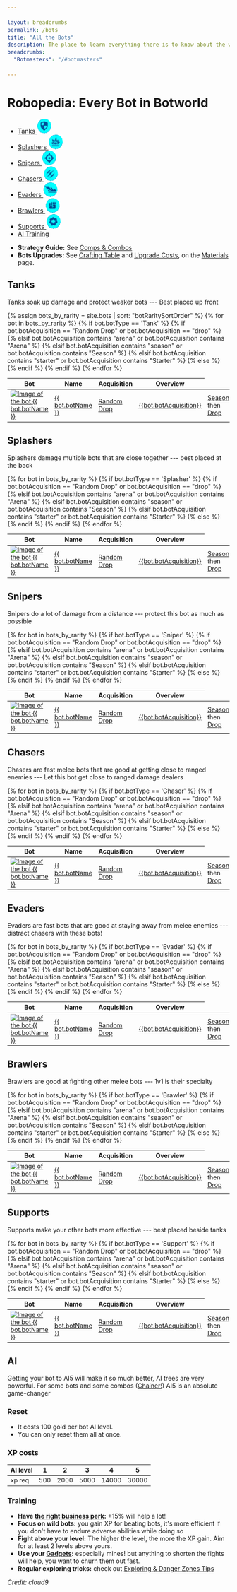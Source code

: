 ```yaml
---

layout: breadcrumbs
permalink: /bots
title: "All the Bots"
description: The place to learn everything there is to know about the wonderful bots you can encounter and build in Botworld Adventure!
breadcrumbs:
  "Botmasters": "/#botmasters"

---
```





# Robopedia: Every Bot in Botworld



<ul class="bots page-toc toc-block-list links">
  <li class="toc-block-entry" ><a href="#tanks" title="See every Tank">Tanks <img loading="lazy"   src="/assets/img/icons/tanks.png" alt="Tank bots logo"></a></li>
  <li class="toc-block-entry" ><a href="#splashers" title="See every Splasher">Splashers <img loading="lazy"   src="/assets/img/icons/splashers.png" alt="Splasher bots logo"></a></li>
  <li class="toc-block-entry" ><a href="#snipers" title="See every Sniper">Snipers <img loading="lazy"   src="/assets/img/icons/snipers.png" alt="Sniper bots logo"></a></li>
  <li class="toc-block-entry" ><a href="#chasers" title="See every Chaser">Chasers <img loading="lazy"   src="/assets/img/icons/chasers.png" alt="Chaser bots logo"></a></li>
  <li class="toc-block-entry" ><a href="#evaders" title="See every Evader">Evaders <img loading="lazy"   src="/assets/img/icons/evaders.png" alt="Evader bots logo"></a></li>
  <li class="toc-block-entry" ><a href="#brawlers" title="See every Brawler">Brawlers <img loading="lazy"   src="/assets/img/icons/brawlers.png" alt="Brawler bots logo"></a></li>
  <li class="toc-block-entry" ><a href="#supports" title="See every Support">Supports <img loading="lazy"   src="/assets/img/icons/supports.png" alt="Support bots logo"></a></li>
  <li class="toc-block-entry" ><a href="#ai" title="Everything about AI trees & xp">AI Training</a></li>
</ul>


<div markdown="1" class=" ghcms ghcms-main">

</div>


- **Strategy Guide:** See [Comps & Combos](/comps)
- **Bots Upgrades:** See [Crafting Table](/materials#crafting) and [Upgrade Costs](/materials#costs), on the [Materials](/materials) page. 

## Tanks


<div markdown="1" class=" ghcms ghcms-tanks">

Tanks soak up damage and protect weaker bots --- Best placed up front

</div>

<table class="collection-list">
  <thead>
    <tr>
      <th>Bot</th>
      <th>Name</th>
      <th>Acquisition</th>
      <th>Overview</th>
    </tr>
  </thead>
  <tbody>
    {% assign bots_by_rarity = site.bots | sort: "botRaritySortOrder" %}
    {% for bot in bots_by_rarity %}
        {% if bot.botType == 'Tank' %}
          <tr class="collection-list-entry rarity_{{bot.botRarity}}">
              <td class="table-pic">
             <a href="{{ site.baseurl }}{{ bot.url }}" title="Everything about the bot {{ bot.botName }}"> 
                <img loading="lazy"   src="/assets/img/bots{{ bot.url }}.png" alt="Image of the bot {{ bot.botName }}"> 
             </a>
              </td>
              <td>
                  <a href="{{ site.baseurl }}{{ bot.url }}" title="Everything about the bot {{ bot.botName }}"> {{ bot.botName }} </a>
              </td> 
            {% if bot.botAcquisition == "Random Drop" or bot.botAcquisition == "drop" %}
                <td><a href="/loot#botframes" title="How to find random Botframes">Random Drop</a></td>
            {% elsif bot.botAcquisition contains "arena" or bot.botAcquisition contains "Arena" %}
                <td><a href="/arena#rewards" title="See the rewards you can get from the arena">{{bot.botAcquisition}}</a></td>
            {% elsif bot.botAcquisition contains "season" or bot.botAcquisition contains "Season" %}
                <td><a href="/seasons" title="Read everything about season rewards">Season</a> then <a href="/loot#botframes" title="How to find random Botframes">Drop</a></td>
            {% elsif bot.botAcquisition contains "starter" or bot.botAcquisition contains "Starter" %}
                <td><a href="/starter-bots" title="The 3 starter bots in Botworld Adventure">Starter Bot</a> then <a href="/loot#botframes" title="How to find random Botframes">Drop</a></td>
            {% else %}
                <td>{{bot.botAcquisition}}</td>
            {% endif %}
              <td class="overview">{{bot.botOpinion}}</td>
            </tr>
        {% endif %}
    {% endfor %}
  </tbody>
</table>


## Splashers

<div markdown="1" class=" ghcms ghcms-splashers">

Splashers damage multiple bots that are close together --- best placed at the back

</div>

<table class="collection-list">
  <thead>
    <tr>
      <th>Bot</th>
      <th>Name</th>
      <th>Acquisition</th>
      <th>Overview</th>
    </tr>
  </thead>
  <tbody>
    {% for bot in bots_by_rarity %}
      {% if bot.botType == 'Splasher' %}
      <tr class="collection-list-entry rarity_{{bot.botRarity}}">
          <td class="table-pic">
       <a href="{{ site.baseurl }}{{ bot.url }}" title="Everything about the bot {{ bot.botName }}"> 
        <img loading="lazy"   src="/assets/img/bots{{ bot.url }}.png" alt="Image of the bot {{ bot.botName }}"> 
       </a>
          </td>
          <td>
            <a href="{{ site.baseurl }}{{ bot.url }}" title="Everything about the bot {{ bot.botName }}"> {{ bot.botName }} </a>
          </td>
            {% if bot.botAcquisition == "Random Drop" or bot.botAcquisition == "drop" %}
                <td><a href="/loot#botframes" title="How to find random Botframes">Random Drop</a></td>
            {% elsif bot.botAcquisition contains "arena" or bot.botAcquisition contains "Arena" %}
                <td><a href="/arena#rewards" title="See the rewards you can get from the arena">{{bot.botAcquisition}}</a></td>
            {% elsif bot.botAcquisition contains "season" or bot.botAcquisition contains "Season" %}
                <td><a href="/seasons" title="Read everything about season rewards">Season</a> then <a href="/loot#botframes" title="How to find random Botframes">Drop</a></td>
            {% elsif bot.botAcquisition contains "starter" or bot.botAcquisition contains "Starter" %}
                <td><a href="/starter-bots" title="The 3 starter bots in Botworld Adventure">Starter Bot</a> then <a href="/loot#botframes" title="How to find random Botframes">Drop</a></td>
            {% else %}
                <td>{{bot.botAcquisition}}</td>
            {% endif %}
          <td class="overview">{{bot.botOpinion}}</td>
        </tr>
    {% endif %}
    {% endfor %}
  </tbody>
</table>

## Snipers

<div markdown="1" class=" ghcms ghcms-snipers">

Snipers do a lot of damage from a distance --- protect this bot as much as possible

</div>


<table class="collection-list">
  <thead>
    <tr>
      <th>Bot</th>
      <th>Name</th>
      <th>Acquisition</th>
      <th>Overview</th>
    </tr>
  </thead>
  <tbody>
    {% for bot in bots_by_rarity %}
      {% if bot.botType == 'Sniper' %}
      <tr class="collection-list-entry rarity_{{bot.botRarity}}">
          <td class="table-pic">
       <a href="{{ site.baseurl }}{{ bot.url }}" title="Everything about the bot {{ bot.botName }}"> 
        <img loading="lazy"   src="/assets/img/bots{{ bot.url }}.png" alt="Image of the bot {{ bot.botName }}"> 
       </a>
          </td>
          <td>
            <a href="{{ site.baseurl }}{{ bot.url }}" title="Everything about the bot {{ bot.botName }}"> {{ bot.botName }} </a>
          </td>
            {% if bot.botAcquisition == "Random Drop" or bot.botAcquisition == "drop" %}
                <td><a href="/loot#botframes" title="How to find random Botframes">Random Drop</a></td>
            {% elsif bot.botAcquisition contains "arena" or bot.botAcquisition contains "Arena" %}
                <td><a href="/arena#rewards" title="See the rewards you can get from the arena">{{bot.botAcquisition}}</a></td>
            {% elsif bot.botAcquisition contains "season" or bot.botAcquisition contains "Season" %}
                <td><a href="/seasons" title="Read everything about season rewards">Season</a> then <a href="/loot#botframes" title="How to find random Botframes">Drop</a></td>
            {% elsif bot.botAcquisition contains "starter" or bot.botAcquisition contains "Starter" %}
                <td><a href="/starter-bots" title="The 3 starter bots in Botworld Adventure">Starter Bot</a> then <a href="/loot#botframes" title="How to find random Botframes">Drop</a></td>
            {% else %}
                <td>{{bot.botAcquisition}}</td>
            {% endif %}
          <td class="overview">{{bot.botOpinion}}</td>
        </tr>
    {% endif %}
    {% endfor %}
  </tbody>
</table>

## Chasers

<div markdown="1" class=" ghcms ghcms-chasers">

Chasers are fast melee bots that are good at getting close to ranged enemies --- Let this bot get close to ranged damage dealers

</div>


<table class="collection-list">
  <thead>
    <tr>
      <th>Bot</th>
      <th>Name</th>
      <th>Acquisition</th>
      <th>Overview</th>
    </tr>
  </thead>
  <tbody>
    {% for bot in bots_by_rarity %}
      {% if bot.botType == 'Chaser' %}
      <tr class="collection-list-entry rarity_{{bot.botRarity}}">
          <td class="table-pic">
       <a href="{{ site.baseurl }}{{ bot.url }}" title="Everything about the bot {{ bot.botName }}"> 
        <img loading="lazy"   src="/assets/img/bots{{ bot.url }}.png" alt="Image of the bot {{ bot.botName }}"> 
       </a>
          </td>
          <td>
            <a href="{{ site.baseurl }}{{ bot.url }}" title="Everything about the bot {{ bot.botName }}"> {{ bot.botName }} </a>
          </td>
            {% if bot.botAcquisition == "Random Drop" or bot.botAcquisition == "drop" %}
                <td><a href="/loot#botframes" title="How to find random Botframes">Random Drop</a></td>
            {% elsif bot.botAcquisition contains "arena" or bot.botAcquisition contains "Arena" %}
                <td><a href="/arena#rewards" title="See the rewards you can get from the arena">{{bot.botAcquisition}}</a></td>
            {% elsif bot.botAcquisition contains "season" or bot.botAcquisition contains "Season" %}
                <td><a href="/seasons" title="Read everything about season rewards">Season</a> then <a href="/loot#botframes" title="How to find random Botframes">Drop</a></td>
            {% elsif bot.botAcquisition contains "starter" or bot.botAcquisition contains "Starter" %}
                <td><a href="/starter-bots" title="The 3 starter bots in Botworld Adventure">Starter Bot</a> then <a href="/loot#botframes" title="How to find random Botframes">Drop</a></td>
            {% else %}
                <td>{{bot.botAcquisition}}</td>
            {% endif %}
          <td class="overview">{{bot.botOpinion}}</td>
        </tr>
    {% endif %}
    {% endfor %}
  </tbody>
</table>

## Evaders

<div markdown="1" class=" ghcms ghcms-evaders">

Evaders are fast bots that are good at staying away from melee enemies --- distract chasers with these bots!

</div>


<table class="collection-list">
  <thead>
    <tr>
      <th>Bot</th>
      <th>Name</th>
      <th>Acquisition</th>
      <th>Overview</th>
    </tr>
  </thead>
  <tbody>
    {% for bot in bots_by_rarity %}
      {% if bot.botType == 'Evader' %}
      <tr class="collection-list-entry rarity_{{bot.botRarity}}">
          <td class="table-pic">
       <a href="{{ site.baseurl }}{{ bot.url }}" title="Everything about the bot {{ bot.botName }}"> 
        <img loading="lazy"   src="/assets/img/bots{{ bot.url }}.png" alt="Image of the bot {{ bot.botName }}"> 
       </a>
          </td>
          <td>
            <a href="{{ site.baseurl }}{{ bot.url }}" title="Everything about the bot {{ bot.botName }}"> {{ bot.botName }} </a>
          </td>
            {% if bot.botAcquisition == "Random Drop" or bot.botAcquisition == "drop" %}
                <td><a href="/loot#botframes" title="How to find random Botframes">Random Drop</a></td>
            {% elsif bot.botAcquisition contains "arena" or bot.botAcquisition contains "Arena" %}
                <td><a href="/arena#rewards" title="See the rewards you can get from the arena">{{bot.botAcquisition}}</a></td>
            {% elsif bot.botAcquisition contains "season" or bot.botAcquisition contains "Season" %}
                <td><a href="/seasons" title="Read everything about season rewards">Season</a> then <a href="/loot#botframes" title="How to find random Botframes">Drop</a></td>
            {% elsif bot.botAcquisition contains "starter" or bot.botAcquisition contains "Starter" %}
                <td><a href="/starter-bots" title="The 3 starter bots in Botworld Adventure">Starter Bot</a> then <a href="/loot#botframes" title="How to find random Botframes">Drop</a></td>
            {% else %}
                <td>{{bot.botAcquisition}}</td>
            {% endif %}
          <td class="overview">{{bot.botOpinion}}</td>
        </tr>
    {% endif %}
    {% endfor %}
  </tbody>
</table>

## Brawlers

<div markdown="1" class=" ghcms ghcms-brawlers">

Brawlers are good at fighting other melee bots --- 1v1 is their specialty

</div>


<table class="collection-list">
  <thead>
    <tr>
      <th>Bot</th>
      <th>Name</th>
      <th>Acquisition</th>
      <th>Overview</th>
    </tr>
  </thead>
  <tbody>
    {% for bot in bots_by_rarity %}
      {% if bot.botType == 'Brawler' %}
      <tr class="collection-list-entry rarity_{{bot.botRarity}}">
          <td class="table-pic">
       <a href="{{ site.baseurl }}{{ bot.url }}" title="Everything about the bot {{ bot.botName }}"> 
        <img loading="lazy"   src="/assets/img/bots{{ bot.url }}.png" alt="Image of the bot {{ bot.botName }}"> 
       </a>
          </td>
          <td>
            <a href="{{ site.baseurl }}{{ bot.url }}" title="Everything about the bot {{ bot.botName }}"> {{ bot.botName }} </a>
          </td>
            {% if bot.botAcquisition == "Random Drop" or bot.botAcquisition == "drop" %}
                <td><a href="/loot#botframes" title="How to find random Botframes">Random Drop</a></td>
            {% elsif bot.botAcquisition contains "arena" or bot.botAcquisition contains "Arena" %}
                <td><a href="/arena#rewards" title="See the rewards you can get from the arena">{{bot.botAcquisition}}</a></td>
            {% elsif bot.botAcquisition contains "season" or bot.botAcquisition contains "Season" %}
                <td><a href="/seasons" title="Read everything about season rewards">Season</a> then <a href="/loot#botframes" title="How to find random Botframes">Drop</a></td>
            {% elsif bot.botAcquisition contains "starter" or bot.botAcquisition contains "Starter" %}
                <td><a href="/starter-bots" title="The 3 starter bots in Botworld Adventure">Starter Bot</a> then <a href="/loot#botframes" title="How to find random Botframes">Drop</a></td>
            {% else %}
                <td>{{bot.botAcquisition}}</td>
            {% endif %}
          <td class="overview">{{bot.botOpinion}}</td>
        </tr>
    {% endif %}
    {% endfor %}
  </tbody>
</table>

## Supports

<div markdown="1" class=" ghcms ghcms-supports">

Supports make your other bots more effective --- best placed beside tanks

</div>


<table class="collection-list">
  <thead>
    <tr>
      <th>Bot</th>
      <th>Name</th>
      <th>Acquisition</th>
      <th>Overview</th>
    </tr>
  </thead>
  <tbody>
    {% for bot in bots_by_rarity %}
      {% if bot.botType == 'Support' %}
      <tr class="collection-list-entry rarity_{{bot.botRarity}}">
          <td class="table-pic">
       <a href="{{ site.baseurl }}{{ bot.url }}" title="Everything about the bot {{ bot.botName }}"> 
        <img loading="lazy"   src="/assets/img/bots{{ bot.url }}.png" alt="Image of the bot {{ bot.botName }}"> 
       </a>
          </td>
          <td>
            <a href="{{ site.baseurl }}{{ bot.url }}" title="Everything about the bot {{ bot.botName }}"> {{ bot.botName }} </a>
          </td>
            {% if bot.botAcquisition == "Random Drop" or bot.botAcquisition == "drop" %}
                <td><a href="/loot#botframes" title="How to find random Botframes">Random Drop</a></td>
            {% elsif bot.botAcquisition contains "arena" or bot.botAcquisition contains "Arena" %}
                <td><a href="/arena#rewards" title="See the rewards you can get from the arena">{{bot.botAcquisition}}</a></td>
            {% elsif bot.botAcquisition contains "season" or bot.botAcquisition contains "Season" %}
                <td><a href="/seasons" title="Read everything about season rewards">Season</a> then <a href="/loot#botframes" title="How to find random Botframes">Drop</a></td>
            {% elsif bot.botAcquisition contains "starter" or bot.botAcquisition contains "Starter" %}
                <td><a href="/starter-bots" title="The 3 starter bots in Botworld Adventure">Starter Bot</a> then <a href="/loot#botframes" title="How to find random Botframes">Drop</a></td>
            {% else %}
                <td>{{bot.botAcquisition}}</td>
            {% endif %}
          <td class="overview">{{bot.botOpinion}}</td>
        </tr>
    {% endif %}
    {% endfor %}
  </tbody>
</table>




<div markdown="1" class=" ghcms ghcms-more">

</div>



<span id="ai"></span>

<div markdown="1" class=" ghcms ghcms-ai">

## AI 

Getting your bot to AI5 will make it so much better, AI trees are very powerful. For some bots and some combos ([Chainer!](/chainer)) AI5 is an absolute game-changer

### Reset

- It costs 100 gold per bot AI level. 
- You can only reset them all at once.

### XP costs

| AI level | 1 | 2 | 3 | 4 | 5 |
| - | - | - | - | - | - |  
| xp req | 500 | 2000 | 5000 | 14000 | 30000 |

### Training

- **Have [the right business perk](/contribute#tbw):** +15% will help a lot!
- **Focus on wild bots:** you gain XP for beating bots, it's more efficient if you don't have to endure adverse abilities while doing so
- **Fight above your level:** The higher the level, the more the XP gain. Aim for at least 2 levels above yours.
- **Use your [Gadgets](/botpack#gadgets):** especially mines! but anything to shorten the fights will help, you want to churn them out fast.
- **Regular exploring tricks:** check out [Exploring & Danger Zones Tips](/exploring#tips-and-tricks)


*Credit: cloud9*

</div>
